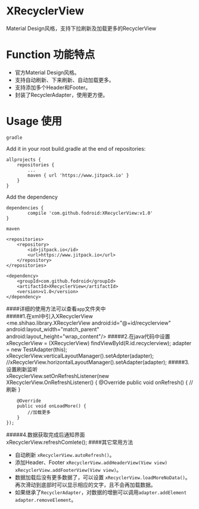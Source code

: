# XRecyclerView
Material Design风格，支持下拉刷新及加载更多的RecyclerView

# Function 功能特点

* 官方Material Design风格。
* 支持自动刷新、下来刷新、自动加载更多。
* 支持添加多个Header和Footer。
* 封装了RecyclerAdapter，使用更方便。

# Usage 使用
`gradle`

Add it in your root build.gradle at the end of repositories:

    allprojects {
	    repositories {
		    ...
		    maven { url 'https://www.jitpack.io' }
        }
    }

Add the dependency

    dependencies {
	        compile 'com.github.fodroid:XRecyclerView:v1.0'
	}

`maven`

	<repositories>
		<repository>
		    <id>jitpack.io</id>
		    <url>https://www.jitpack.io</url>
		</repository>
	</repositories>

	<dependency>
        <groupId>com.github.fodroid</groupId>
        <artifactId>XRecyclerView</artifactId>
        <version>v1.0</version>
    </dependency>

####详细的使用方法可以查看`app`文件夹中<br>
#####1.在xml中引入XRecyclerView<br>
    <me.shihao.library.XRecyclerView
        android:id="@+id/recyclerview"
        android:layout_width="match_parent"
        android:layout_height="wrap_content"/>
#####2.在java代码中设置<br>
    xRecyclerView = (XRecyclerView) findViewById(R.id.recyclerview);
    adapter = new TestAdapter(this);
    xRecyclerView.verticalLayoutManager().setAdpter(adapter);
    //xRecyclerView.horizontalLayoutManager().setAdapter(adapter);
#####3.设置刷新监听<br>
    xRecyclerView.setOnRefreshListener(new XRecyclerView.OnRefreshListener() {
        @Override
        public void onRefresh() {
            //刷新
        }

        @Override
        public void onLoadMore() {
            //加载更多
        }
    });
#####4.数据获取完成后通知界面<br>
    xRecyclerView.refreshComlete();
####其它常用方法
* 自动刷新 `xRecyclerView.autoRefresh()`。
* 添加Header、Footer `xRecyclerView.addHeaderView(View view)` `xRecyclerView.addFooterView(View view)`。
* 数据加载后没有更多数据了，可以设置 `xRecyclerView.loadMoreNoData()`。再次滑动到底部时可以显示相应的文字，且不会再加载数据。
* 如果继承了`RecyclerAdapter`，对数据的增删可以调用`adapter.addElement` `adapter.removeElement`。

